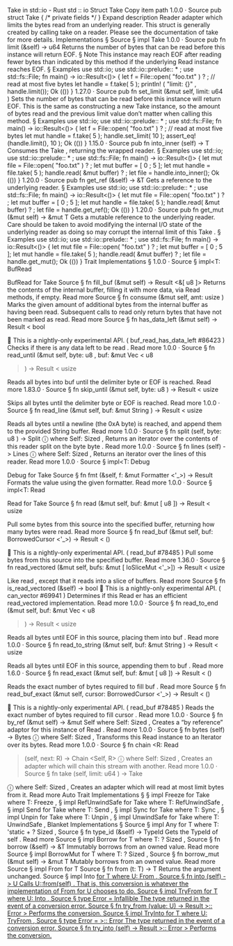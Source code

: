 Take in std::io - Rust
std
::
io
Struct
Take
Copy item path
1.0.0
·
Source
pub struct Take<T> {
/* private fields */
}
Expand description
Reader adapter which limits the bytes read from an underlying reader.
This struct is generally created by calling
take
on a reader.
Please see the documentation of
take
for more details.
Implementations
§
Source
§
impl<T>
Take
<T>
1.0.0
·
Source
pub fn
limit
(&self) ->
u64
Returns the number of bytes that can be read before this instance will
return EOF.
§
Note
This instance may reach
EOF
after reading fewer bytes than indicated by
this method if the underlying
Read
instance reaches EOF.
§
Examples
use
std::io;
use
std::io::prelude::
*
;
use
std::fs::File;
fn
main() -> io::Result<()> {
let
f = File::open(
"foo.txt"
)
?
;
// read at most five bytes
let
handle = f.take(
5
);
println!
(
"limit: {}"
, handle.limit());
Ok
(())
}
1.27.0
·
Source
pub fn
set_limit
(&mut self, limit:
u64
)
Sets the number of bytes that can be read before this instance will
return EOF. This is the same as constructing a new
Take
instance, so
the amount of bytes read and the previous limit value don’t matter when
calling this method.
§
Examples
use
std::io;
use
std::io::prelude::
*
;
use
std::fs::File;
fn
main() -> io::Result<()> {
let
f = File::open(
"foo.txt"
)
?
;
// read at most five bytes
let
mut
handle = f.take(
5
);
    handle.set_limit(
10
);
assert_eq!
(handle.limit(),
10
);
Ok
(())
}
1.15.0
·
Source
pub fn
into_inner
(self) -> T
Consumes the
Take
, returning the wrapped reader.
§
Examples
use
std::io;
use
std::io::prelude::
*
;
use
std::fs::File;
fn
main() -> io::Result<()> {
let
mut
file = File::open(
"foo.txt"
)
?
;
let
mut
buffer = [
0
;
5
];
let
mut
handle = file.take(
5
);
    handle.read(
&mut
buffer)
?
;
let
file = handle.into_inner();
Ok
(())
}
1.20.0
·
Source
pub fn
get_ref
(&self) ->
&T
Gets a reference to the underlying reader.
§
Examples
use
std::io;
use
std::io::prelude::
*
;
use
std::fs::File;
fn
main() -> io::Result<()> {
let
mut
file = File::open(
"foo.txt"
)
?
;
let
mut
buffer = [
0
;
5
];
let
mut
handle = file.take(
5
);
    handle.read(
&mut
buffer)
?
;
let
file = handle.get_ref();
Ok
(())
}
1.20.0
·
Source
pub fn
get_mut
(&mut self) ->
&mut T
Gets a mutable reference to the underlying reader.
Care should be taken to avoid modifying the internal I/O state of the
underlying reader as doing so may corrupt the internal limit of this
Take
.
§
Examples
use
std::io;
use
std::io::prelude::
*
;
use
std::fs::File;
fn
main() -> io::Result<()> {
let
mut
file = File::open(
"foo.txt"
)
?
;
let
mut
buffer = [
0
;
5
];
let
mut
handle = file.take(
5
);
    handle.read(
&mut
buffer)
?
;
let
file = handle.get_mut();
Ok
(())
}
Trait Implementations
§
1.0.0
·
Source
§
impl<T:
BufRead
>
BufRead
for
Take
<T>
Source
§
fn
fill_buf
(&mut self) ->
Result
<&[
u8
]>
Returns the contents of the internal buffer, filling it with more data, via
Read
methods, if empty.
Read more
Source
§
fn
consume
(&mut self, amt:
usize
)
Marks the given
amount
of additional bytes from the internal buffer as having been read.
Subsequent calls to
read
only return bytes that have not been marked as read.
Read more
Source
§
fn
has_data_left
(&mut self) ->
Result
<
bool
>
🔬
This is a nightly-only experimental API. (
buf_read_has_data_left
#86423
)
Checks if there is any data left to be
read
.
Read more
1.0.0
·
Source
§
fn
read_until
(&mut self, byte:
u8
, buf: &mut
Vec
<
u8
>) ->
Result
<
usize
>
Reads all bytes into
buf
until the delimiter
byte
or EOF is reached.
Read more
1.83.0
·
Source
§
fn
skip_until
(&mut self, byte:
u8
) ->
Result
<
usize
>
Skips all bytes until the delimiter
byte
or EOF is reached.
Read more
1.0.0
·
Source
§
fn
read_line
(&mut self, buf: &mut
String
) ->
Result
<
usize
>
Reads all bytes until a newline (the
0xA
byte) is reached, and append
them to the provided
String
buffer.
Read more
1.0.0
·
Source
§
fn
split
(self, byte:
u8
) ->
Split
<Self>
ⓘ
where
    Self:
Sized
,
Returns an iterator over the contents of this reader split on the byte
byte
.
Read more
1.0.0
·
Source
§
fn
lines
(self) ->
Lines
<Self>
ⓘ
where
    Self:
Sized
,
Returns an iterator over the lines of this reader.
Read more
1.0.0
·
Source
§
impl<T:
Debug
>
Debug
for
Take
<T>
Source
§
fn
fmt
(&self, f: &mut
Formatter
<'_>) ->
Result
Formats the value using the given formatter.
Read more
1.0.0
·
Source
§
impl<T:
Read
>
Read
for
Take
<T>
Source
§
fn
read
(&mut self, buf: &mut [
u8
]) ->
Result
<
usize
>
Pull some bytes from this source into the specified buffer, returning
how many bytes were read.
Read more
Source
§
fn
read_buf
(&mut self, buf:
BorrowedCursor
<'_>) ->
Result
<
()
>
🔬
This is a nightly-only experimental API. (
read_buf
#78485
)
Pull some bytes from this source into the specified buffer.
Read more
1.36.0
·
Source
§
fn
read_vectored
(&mut self, bufs: &mut [
IoSliceMut
<'_>]) ->
Result
<
usize
>
Like
read
, except that it reads into a slice of buffers.
Read more
Source
§
fn
is_read_vectored
(&self) ->
bool
🔬
This is a nightly-only experimental API. (
can_vector
#69941
)
Determines if this
Read
er has an efficient
read_vectored
implementation.
Read more
1.0.0
·
Source
§
fn
read_to_end
(&mut self, buf: &mut
Vec
<
u8
>) ->
Result
<
usize
>
Reads all bytes until EOF in this source, placing them into
buf
.
Read more
1.0.0
·
Source
§
fn
read_to_string
(&mut self, buf: &mut
String
) ->
Result
<
usize
>
Reads all bytes until EOF in this source, appending them to
buf
.
Read more
1.6.0
·
Source
§
fn
read_exact
(&mut self, buf: &mut [
u8
]) ->
Result
<
()
>
Reads the exact number of bytes required to fill
buf
.
Read more
Source
§
fn
read_buf_exact
(&mut self, cursor:
BorrowedCursor
<'_>) ->
Result
<
()
>
🔬
This is a nightly-only experimental API. (
read_buf
#78485
)
Reads the exact number of bytes required to fill
cursor
.
Read more
1.0.0
·
Source
§
fn
by_ref
(&mut self) -> &mut Self
where
    Self:
Sized
,
Creates a “by reference” adaptor for this instance of
Read
.
Read more
1.0.0
·
Source
§
fn
bytes
(self) ->
Bytes
<Self>
ⓘ
where
    Self:
Sized
,
Transforms this
Read
instance to an
Iterator
over its bytes.
Read more
1.0.0
·
Source
§
fn
chain
<R:
Read
>(self, next: R) ->
Chain
<Self, R>
ⓘ
where
    Self:
Sized
,
Creates an adapter which will chain this stream with another.
Read more
1.0.0
·
Source
§
fn
take
(self, limit:
u64
) ->
Take
<Self>
ⓘ
where
    Self:
Sized
,
Creates an adapter which will read at most
limit
bytes from it.
Read more
Auto Trait Implementations
§
§
impl<T>
Freeze
for
Take
<T>
where
    T:
Freeze
,
§
impl<T>
RefUnwindSafe
for
Take
<T>
where
    T:
RefUnwindSafe
,
§
impl<T>
Send
for
Take
<T>
where
    T:
Send
,
§
impl<T>
Sync
for
Take
<T>
where
    T:
Sync
,
§
impl<T>
Unpin
for
Take
<T>
where
    T:
Unpin
,
§
impl<T>
UnwindSafe
for
Take
<T>
where
    T:
UnwindSafe
,
Blanket Implementations
§
Source
§
impl<T>
Any
for T
where
    T: 'static + ?
Sized
,
Source
§
fn
type_id
(&self) ->
TypeId
Gets the
TypeId
of
self
.
Read more
Source
§
impl<T>
Borrow
<T> for T
where
    T: ?
Sized
,
Source
§
fn
borrow
(&self) ->
&T
Immutably borrows from an owned value.
Read more
Source
§
impl<T>
BorrowMut
<T> for T
where
    T: ?
Sized
,
Source
§
fn
borrow_mut
(&mut self) ->
&mut T
Mutably borrows from an owned value.
Read more
Source
§
impl<T>
From
<T> for T
Source
§
fn
from
(t: T) -> T
Returns the argument unchanged.
Source
§
impl<T, U>
Into
<U> for T
where
    U:
From
<T>,
Source
§
fn
into
(self) -> U
Calls
U::from(self)
.
That is, this conversion is whatever the implementation of
From
<T> for U
chooses to do.
Source
§
impl<T, U>
TryFrom
<U> for T
where
    U:
Into
<T>,
Source
§
type
Error
=
Infallible
The type returned in the event of a conversion error.
Source
§
fn
try_from
(value: U) ->
Result
<T, <T as
TryFrom
<U>>::
Error
>
Performs the conversion.
Source
§
impl<T, U>
TryInto
<U> for T
where
    U:
TryFrom
<T>,
Source
§
type
Error
= <U as
TryFrom
<T>>::
Error
The type returned in the event of a conversion error.
Source
§
fn
try_into
(self) ->
Result
<U, <U as
TryFrom
<T>>::
Error
>
Performs the conversion.